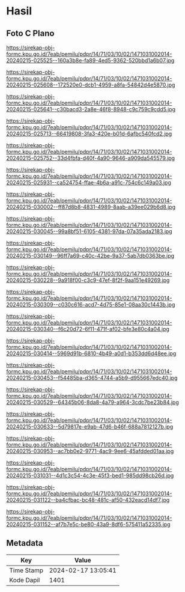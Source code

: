 # Hasil

## Foto C Plano

https://sirekap-obj-formc.kpu.go.id/7eab/pemilu/pdpr/14/71/03/10/02/1471031002014-20240215-025525--160a3b8e-fa89-4ed5-9362-520bbd1a6b07.jpg

https://sirekap-obj-formc.kpu.go.id/7eab/pemilu/pdpr/14/71/03/10/02/1471031002014-20240215-025608--172520e0-dcb1-4959-a8fa-54842d4e5870.jpg

https://sirekap-obj-formc.kpu.go.id/7eab/pemilu/pdpr/14/71/03/10/02/1471031002014-20240215-025641--c30bacd3-2a8e-46f8-8948-c9c759c9cdd5.jpg

https://sirekap-obj-formc.kpu.go.id/7eab/pemilu/pdpr/14/71/03/10/02/1471031002014-20240215-025713--66419808-3fa3-420e-b01d-6afbc540fcd2.jpg

https://sirekap-obj-formc.kpu.go.id/7eab/pemilu/pdpr/14/71/03/10/02/1471031002014-20240215-025752--33d4fbfa-d40f-4a90-9646-a909da545579.jpg

https://sirekap-obj-formc.kpu.go.id/7eab/pemilu/pdpr/14/71/03/10/02/1471031002014-20240215-025931--ca524754-ffae-4b6a-a91c-754c6c149a03.jpg

https://sirekap-obj-formc.kpu.go.id/7eab/pemilu/pdpr/14/71/03/10/02/1471031002014-20240215-030002--ff87d8b8-4831-4989-8aab-a39ee029b6d8.jpg

https://sirekap-obj-formc.kpu.go.id/7eab/pemilu/pdpr/14/71/03/10/02/1471031002014-20240215-030045--99a8bf51-6105-4381-97da-07a35ada2183.jpg

https://sirekap-obj-formc.kpu.go.id/7eab/pemilu/pdpr/14/71/03/10/02/1471031002014-20240215-030149--96ff7a69-c40c-42be-9a37-5ab7db0363be.jpg

https://sirekap-obj-formc.kpu.go.id/7eab/pemilu/pdpr/14/71/03/10/02/1471031002014-20240215-030228--9a918f00-c3c9-47ef-8f2f-9aa151e49269.jpg

https://sirekap-obj-formc.kpu.go.id/7eab/pemilu/pdpr/14/71/03/10/02/1471031002014-20240215-030309--c030c616-acd7-4d75-85e1-08aa30c1443b.jpg

https://sirekap-obj-formc.kpu.go.id/7eab/pemilu/pdpr/14/71/03/10/02/1471031002014-20240215-030340--f6c20d72-6f11-471f-af02-bfe3e80c4a04.jpg

https://sirekap-obj-formc.kpu.go.id/7eab/pemilu/pdpr/14/71/03/10/02/1471031002014-20240215-030414--5969d91b-6810-4b49-a0d1-b353dd6d48ee.jpg

https://sirekap-obj-formc.kpu.go.id/7eab/pemilu/pdpr/14/71/03/10/02/1471031002014-20240215-030453--f54485ba-d365-4744-a5b9-d955667edc40.jpg

https://sirekap-obj-formc.kpu.go.id/7eab/pemilu/pdpr/14/71/03/10/02/1471031002014-20240215-030529--64345b06-8da8-4a79-a964-3cdc7be23b84.jpg

https://sirekap-obj-formc.kpu.go.id/7eab/pemilu/pdpr/14/71/03/10/02/1471031002014-20240215-030633--5d79817e-e9ab-47d6-b46f-688a7812127b.jpg

https://sirekap-obj-formc.kpu.go.id/7eab/pemilu/pdpr/14/71/03/10/02/1471031002014-20240215-030953--ac7bb0e2-9771-4ac9-9ee6-45afdded01aa.jpg

https://sirekap-obj-formc.kpu.go.id/7eab/pemilu/pdpr/14/71/03/10/02/1471031002014-20240215-031031--4d1c3c54-4c3e-45f3-bed1-985dd98cb26d.jpg

https://sirekap-obj-formc.kpu.go.id/7eab/pemilu/pdpr/14/71/03/10/02/1471031002014-20240215-031122--ba4cfbac-bc48-481c-af50-432eacd14df7.jpg

https://sirekap-obj-formc.kpu.go.id/7eab/pemilu/pdpr/14/71/03/10/02/1471031002014-20240215-031152--af7b7e5c-be80-43a9-8df6-575411a52335.jpg


## Metadata

| Key        | Value               |
| ---------- | ------------------- |
| Time Stamp | 2024-02-17 13:05:41 |
| Kode Dapil | 1401                |



